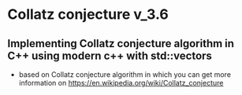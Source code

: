 # Collatz conjecture v_3.6

## Implementing Collatz conjecture algorithm in C++ using modern c++ with std::vectors
 * based on Collatz conjecture algorithm in which you can get more information on https://en.wikipedia.org/wiki/Collatz_conjecture